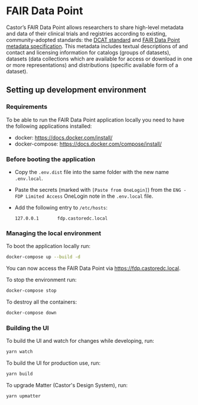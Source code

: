 # FAIR Data Point

Castor’s FAIR Data Point allows researchers to share high-level metadata and data of their clinical trials and
registries according to existing, community-adopted standards: the [DCAT standard](https://www.w3.org/TR/vocab-dcat-2/) and [FAIR Data Point metadata
specification](https://github.com/FAIRDataTeam/FAIRDataPoint-Spec). This metadata includes textual descriptions of and contact and licensing information for catalogs (groups
of datasets), datasets (data collections which are available for access or download in one or more representations) and
distributions (specific available form of a dataset). 


## Setting up development environment

### Requirements

To be able to run the FAIR Data Point application locally you need to have the following applications installed:

- docker: <https://docs.docker.com/install/>
- docker-compose: <https://docs.docker.com/compose/install/>

### Before booting the application

- Copy the `.env.dist` file into the same folder with the new name `.env.local`. 
- Paste the secrets (marked with `[Paste from OneLogin]`) from the `ENG - FDP Limited Access` OneLogin note in the `.env.local` file.


- Add the following entry to `/etc/hosts`:
    ```
    127.0.0.1       fdp.castoredc.local
    ```


### Managing the local environment
To boot the application locally run:

```bash
docker-compose up --build -d
```

You can now access the FAIR Data Point via <https://fdp.castoredc.local>.

To stop the environment run:

```bash
docker-compose stop
```

To destroy all the containers:

```bash
docker-compose down
```


### Building the UI
To build the UI and watch for changes while developing, run:

```bash
yarn watch
```

To build the UI for production use, run:

```bash
yarn build
```

To upgrade Matter (Castor's Design System), run:
```bash
yarn upmatter
```